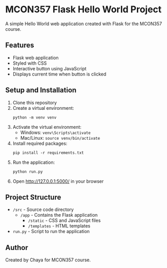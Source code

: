 ﻿# MCON357 Flask Hello World Project

A simple Hello World web application created with Flask for the MCON357 course.

## Features

- Flask web application
- Styled with CSS
- Interactive button using JavaScript
- Displays current time when button is clicked

## Setup and Installation

1. Clone this repository
2. Create a virtual environment:
   ```
   python -m venv venv
   ```
3. Activate the virtual environment:
   - Windows: `venv\Scripts\activate`
   - Mac/Linux: `source venv/bin/activate`
4. Install required packages:
   ```
   pip install -r requirements.txt
   ```
5. Run the application:
   ```
   python run.py
   ```
6. Open http://127.0.0.1:5000/ in your browser

## Project Structure

- `/src` - Source code directory
  - `/app` - Contains the Flask application
    - `/static` - CSS and JavaScript files
    - `/templates` - HTML templates
- `run.py` - Script to run the application

## Author

Created by Chaya for MCON357 course.
